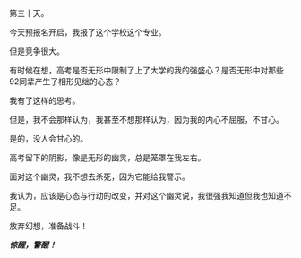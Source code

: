 第三十天。

今天预报名开启，我报了这个学校这个专业。

但是竞争很大。

有时候在想，高考是否无形中限制了上了大学的我的强盛心？是否无形中对那些92同辈产生了相形见绌的心态？

我有了这样的思考。

但是，我不会那样认为，我甚至不想那样认为，因为我的内心不屈服，不甘心。

是的，没人会甘心的。

高考留下的阴影，像是无形的幽灵，总是笼罩在我左右。

面对这个幽灵，我不想去杀死，因为它能给我警示。

我认为，应该是心态与行动的改变，并对这个幽灵说，我很强我知道但我也知道不足。

放弃幻想，准备战斗！

***惊醒，警醒！***
